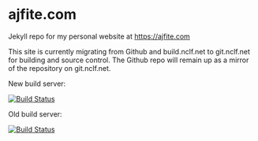 # ajfite.com
Jekyll repo for my personal website at https://ajfite.com

This site is currently migrating from Github and build.nclf.net to 
git.nclf.net for building and source control.  The Github repo will
remain up as a mirror of the repository on git.nclf.net.

New build server:

[![Build Status](https://git.nclf.net/ajfite/ajfite-com/badges/master/pipeline.svg)](https://git.nclf.net/ajfite/ajfite-com/pipelines)

Old build server:

[![Build Status](https://build.nclf.net/job/Goldman60/job/ajfite.com/job/master/badge/icon)](https://build.nclf.net/job/Goldman60/job/ajfite.com/job/master/)
